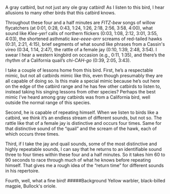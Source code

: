 A gray catbird, but not just any ole gray catbird! As I listen to this bird, I hear allusions to many other birds that this catbird knows.

Throughout these four and a half minutes are _FITZ-bew_ songs of willow flycatchers (at 0:01, 0:28, 0:43, 1:24, 1:26, 2:18, 2:56, 3:58, 4:00), what sound like _Klee-yer!_ calls of northern flickers (0:03, 1:08, 2:12, 3:01, 3:55, 4:03), the shortened asthmatic _kee-eeee-arrr_ screams of red-tailed hawks (0:31, 2:21,  4:15), brief segments of what sound like phrases from a Cassin's vireo (0:34, 1:14,  2:47), the rattle of a female jay (0:10, 1:39, 2:48, 3:54). I swear I hear a western kingbird on occasion (e.g., 0:11, 1:35), and there’s the rhythm of a California quail’s _chi-CAH-go_ (0:39, 2:05, 3:43). 

I take a couple of lessons home from this bird. First, he’s a respectable mimic, but not all catbirds mimic like this, even though presumably they are all capable of doing so. Is this male a special mimic because he’s out here on the edge of the catbird range and he has few other catbirds to listen to, instead taking his singing lessons from other species? Perhaps the best mimic I’ve heard among gray catbirds was from a California bird, well outside the normal range of this species. 

Second, he is capable of repeating himself. When we listen to birds like a catbird, we think it’s an endless stream of different sounds, but not so. The rattle like that of a female jay is distinctive and occurs four times. Same for that distinctive sound of the “quail” and the scream of the hawk, each of which occurs three times. 

Third, if I take the jay and quail sounds, some of the most distinctive and highly repeatable sounds, I can say that he returns to an identifiable sound three to four times within these four and a half minutes. So it takes him 60 to 90 seconds to race through much of what he knows before repeating himself. That gives me a rough idea of the “return time” for different sounds in his repertoire.

Fourth, well, what a fine bird! 
#####Background
Yellow warbler, black-billed magpie, Bullock's oriole.
